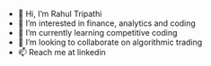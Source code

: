 - 👋 Hi, I’m Rahul Tripathi
- 👀 I’m interested in finance, analytics and coding
- 🌱 I’m currently learning competitive coding
- 💞️ I’m looking to collaborate on algorithmic trading
- 📫 Reach me at linkedin


<!---
rahultripathi94/rahultripathi94 is a ✨ special ✨ repository because its `README.md` (this file) appears on your GitHub profile.
You can click the Preview link to take a look at your changes.
--->
